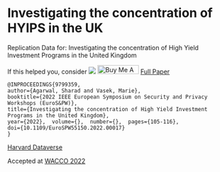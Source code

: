 # Investigating the concentration of HYIPS in the UK
Replication Data for: Investigating the concentration of High Yield Investment Programs in the United Kingdom

If this helped you, consider [![](https://img.shields.io/static/v1?label=Sponsor&message=%E2%9D%A4&logo=GitHub&color=%23fe8e86)](https://github.com/sponsors/sharad1126)
<a href="https://www.buymeacoffee.com/sharad1126" target="_blank"><img src="https://cdn.buymeacoffee.com/buttons/default-orange.png" alt="Buy Me A Coffee" height="20" width="93"></a>
[Full Paper](https://ieeexplore.ieee.org/document/9799359)

```
@INPROCEEDINGS{9799359,  
author={Agarwal, Sharad and Vasek, Marie},  
booktitle={2022 IEEE European Symposium on Security and Privacy Workshops (EuroS&PW)},   
title={Investigating the concentration of High Yield Investment Programs in the United Kingdom},   
year={2022},  volume={},  number={},  pages={105-116},  
doi={10.1109/EuroSPW55150.2022.00017}
}
```

[Harvard Dataverse](https://doi.org/10.7910/DVN/BLGH0A)

Accepted at [WACCO 2022](https://wacco-workshop.org/)
